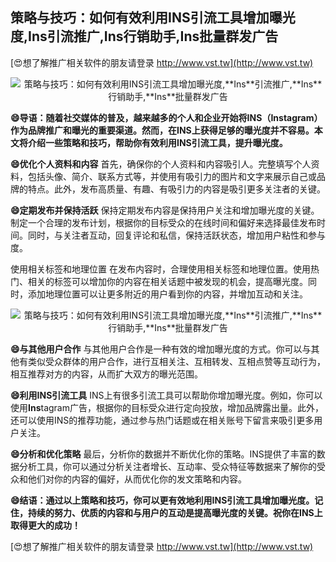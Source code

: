## **策略与技巧：如何有效利用INS引流工具增加曝光度,**Ins**引流推广,**Ins**行销助手,**Ins**批量群发广告**

[😍想了解推广相关软件的朋友请登录 http://www.vst.tw](http://www.vst.tw)

 <center><img src="https://vst.tw/MP4/tuiguang/png/3.png" alt="策略与技巧：如何有效利用INS引流工具增加曝光度,**Ins**引流推广,**Ins**行销助手,**Ins**批量群发广告"></center>

**😄导语：随着社交媒体的普及，越来越多的个人和企业开始将INS（**Ins**tagram）作为品牌推广和曝光的重要渠道。然而，在INS上获得足够的曝光度并不容易。本文将介绍一些策略和技巧，帮助你有效利用INS引流工具，提升曝光度。**

**😄优化个人资料和内容**
首先，确保你的个人资料和内容吸引人。完整填写个人资料，包括头像、简介、联系方式等，并使用有吸引力的图片和文字来展示自己或品牌的特点。此外，发布高质量、有趣、有吸引力的内容是吸引更多关注者的关键。

**😄定期发布并保持活跃**
保持定期发布内容是保持用户关注和增加曝光度的关键。制定一个合理的发布计划，根据你的目标受众的在线时间和偏好来选择最佳发布时间。同时，与关注者互动，回复评论和私信，保持活跃状态，增加用户粘性和参与度。

使用相关标签和地理位置
在发布内容时，合理使用相关标签和地理位置。使用热门、相关的标签可以增加你的内容在相关话题中被发现的机会，提高曝光度。同时，添加地理位置可以让更多附近的用户看到你的内容，并增加互动和关注。

 <center><img src="https://vst.tw/MP4/tuiguang/png/0.png" alt="策略与技巧：如何有效利用INS引流工具增加曝光度,**Ins**引流推广,**Ins**行销助手,**Ins**批量群发广告"></center>

**😄与其他用户合作**
与其他用户合作是一种有效的增加曝光度的方式。你可以与其他有类似受众群体的用户合作，进行互相关注、互相转发、互相点赞等互动行为，相互推荐对方的内容，从而扩大双方的曝光范围。

**😄利用INS引流工具**
INS上有很多引流工具可以帮助你增加曝光度。例如，你可以使用**Ins**tagram广告，根据你的目标受众进行定向投放，增加品牌露出量。此外，还可以使用INS的推荐功能，通过参与热门话题或在相关账号下留言来吸引更多用户关注。

**😄分析和优化策略**
最后，分析你的数据并不断优化你的策略。INS提供了丰富的数据分析工具，你可以通过分析关注者增长、互动率、受众特征等数据来了解你的受众和他们对你的内容的偏好，从而优化你的发文策略和内容。

**😄结语：通过以上策略和技巧，你可以更有效地利用INS引流工具增加曝光度。记住，持续的努力、优质的内容和与用户的互动是提高曝光度的关键。祝你在INS上取得更大的成功！**

[😍想了解推广相关软件的朋友请登录 http://www.vst.tw](http://www.vst.tw)



